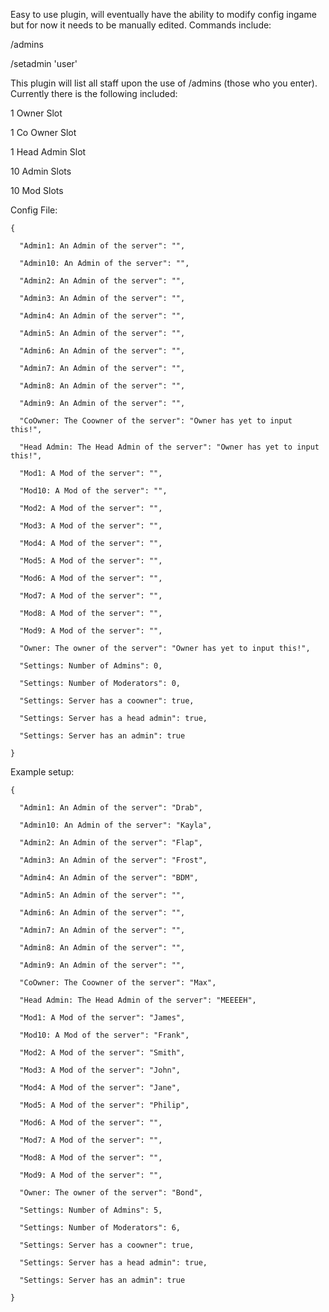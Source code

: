 Easy to use plugin, will eventually have the ability to modify config ingame but for now it needs to be manually edited. Commands include:

/admins

/setadmin 'user'


This plugin will list all staff upon the use of /admins (those who you enter). Currently there is the following included:

1 Owner Slot

1 Co Owner Slot

1 Head Admin Slot

10 Admin Slots

10 Mod Slots


Config File:

````
{

  "Admin1: An Admin of the server": "",

  "Admin10: An Admin of the server": "",

  "Admin2: An Admin of the server": "",

  "Admin3: An Admin of the server": "",

  "Admin4: An Admin of the server": "",

  "Admin5: An Admin of the server": "",

  "Admin6: An Admin of the server": "",

  "Admin7: An Admin of the server": "",

  "Admin8: An Admin of the server": "",

  "Admin9: An Admin of the server": "",

  "CoOwner: The Coowner of the server": "Owner has yet to input this!",

  "Head Admin: The Head Admin of the server": "Owner has yet to input this!",

  "Mod1: A Mod of the server": "",

  "Mod10: A Mod of the server": "",

  "Mod2: A Mod of the server": "",

  "Mod3: A Mod of the server": "",

  "Mod4: A Mod of the server": "",

  "Mod5: A Mod of the server": "",

  "Mod6: A Mod of the server": "",

  "Mod7: A Mod of the server": "",

  "Mod8: A Mod of the server": "",

  "Mod9: A Mod of the server": "",

  "Owner: The owner of the server": "Owner has yet to input this!",

  "Settings: Number of Admins": 0,

  "Settings: Number of Moderators": 0,

  "Settings: Server has a coowner": true,

  "Settings: Server has a head admin": true,

  "Settings: Server has an admin": true

}
````

Example setup:

````
{

  "Admin1: An Admin of the server": "Drab",

  "Admin10: An Admin of the server": "Kayla",

  "Admin2: An Admin of the server": "Flap",

  "Admin3: An Admin of the server": "Frost",

  "Admin4: An Admin of the server": "BDM",

  "Admin5: An Admin of the server": "",

  "Admin6: An Admin of the server": "",

  "Admin7: An Admin of the server": "",

  "Admin8: An Admin of the server": "",

  "Admin9: An Admin of the server": "",

  "CoOwner: The Coowner of the server": "Max",

  "Head Admin: The Head Admin of the server": "MEEEEH",

  "Mod1: A Mod of the server": "James",

  "Mod10: A Mod of the server": "Frank",

  "Mod2: A Mod of the server": "Smith",

  "Mod3: A Mod of the server": "John",

  "Mod4: A Mod of the server": "Jane",

  "Mod5: A Mod of the server": "Philip",

  "Mod6: A Mod of the server": "",

  "Mod7: A Mod of the server": "",

  "Mod8: A Mod of the server": "",

  "Mod9: A Mod of the server": "",

  "Owner: The owner of the server": "Bond",

  "Settings: Number of Admins": 5,

  "Settings: Number of Moderators": 6,

  "Settings: Server has a coowner": true,

  "Settings: Server has a head admin": true,

  "Settings: Server has an admin": true

}
````